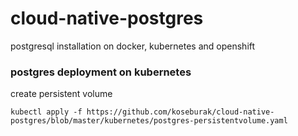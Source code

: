 # cloud-native-postgres
postgresql installation on docker, kubernetes and openshift

### postgres deployment on kubernetes
create persistent volume
```
kubectl apply -f https://github.com/koseburak/cloud-native-postgres/blob/master/kubernetes/postgres-persistentvolume.yaml
```
